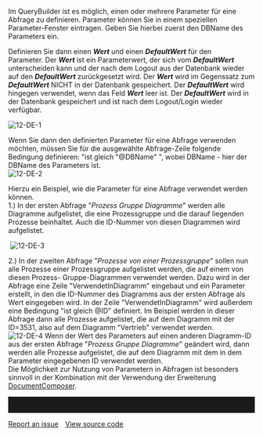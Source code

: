 

Im QueryBuilder ist es möglich, einen oder mehrere Parameter für eine
Abfrage zu definieren. Parameter können Sie in einem speziellen
Parameter-Fenster eintragen. Geben Sie hierbei zuerst den DBName des
Parameters ein.

Definieren Sie dann einen ***Wert*** und einen ***DefaultWert*** für den
Parameter. Der ***Wert*** ist ein Parameterwert, der sich vom
***DefaultWert*** unterscheiden kann und der nach dem Logout aus der
Datenbank wieder auf den ***DefaultWert*** zurückgesetzt wird. Der
***Wert*** wird im Gegenssatz zum ***DefaultWert*** NICHT in der
Datenbank gespeichert. Der ***DefaultWert*** wird hingegen verwendet,
wenn das Feld ***Wert*** leer ist. Der ***DefaultWert*** wird in der
Datenbank gespeichert und ist nach dem Logout/Login wieder verfügbar.

![12-DE-1](//images.ctfassets.net/6mz8d8cle1nl/5SBsNnmaFGQwCoiwaYY2WE/d325df767e0978c6a38f5f554cac619f/12-DE-1.png)
  
Wenn Sie dann den definierten Parameter für eine Abfrage verwenden
möchten, müssen Sie für die ausgewählte Abfrage-Zeile folgende Bedingung
definieren: "ist gleich "@DBName" ", wobei DBName - hier der DBName des
Parameters ist.  
![12-DE-2](//images.ctfassets.net/6mz8d8cle1nl/2TiHCQsZZKkSwCe6woGMMs/313c977422763784f8beee22a32ee1d3/12-DE-2.png)
  
Hierzu ein Beispiel, wie die Parameter für eine Abfrage verwendet werden
können.  
1.) In der ersten Abfrage "*Prozess Gruppe Diagramme*" werden alle
Diagramme aufgelistet, die eine Prozessgruppe und die darauf liegenden
Prozesse beinhaltet. Auch die ID-Nummer von diesen Diagrammen wird
aufgelistet.

 ![12-DE-3](//images.ctfassets.net/6mz8d8cle1nl/5Z8lpwFEhGWa0I6CqcA0MK/3cde40efa8e5254b32d225ab10c70bf9/12-DE-3.png)
  
2.) In der zweiten Abfrage "*Prozesse von einer Prozessgruppe*" sollen
nun alle Prozesse einer Prozessgruppe aufgelistet werden, die auf einem
von diesen Prozess- Gruppe-Diagrammen verwendet werden. Dazu wird in der
Abfrage eine Zeile "VerwendetInDiagramm" eingebaut und ein Parameter
erstellt, in den die ID-Nummer des Diagramms aus der ersten Abfrage als
Wert eingegeben wird. In der Zeile "VerwendetInDiagramm" wird außerdem
eine Bedingung "ist gleich @ID" definiert. Im Beispiel werden in dieser
Abfrage dann alle Prozesse aufgelistet, die auf dem Diagramm mit der
ID=3531, also auf dem Diagramm "Vertrieb" verwendet werden.  
![12-DE-4](//images.ctfassets.net/6mz8d8cle1nl/3U69ySjWCcusI2MIuwEKG0/bb9200c34662bdc4bf4735284a7d94b2/12-DE-4.png)
Wenn der Wert des Parameters auf einen anderen Diagramm-ID aus der
ersten Abfrage "*Prozess Gruppe Diagramme*" geändert wird, dann werden
alle Prozesse aufgelistet, die auf dem Diagramm mit dem in dem Parameter
eingegebenen ID verwendet werden.  
Die Möglichkeit zur Nutzung von Parametern in Abfragen ist besonders
sinnvoll in der Kombination mit der Verwendung der Erweiterung
[DocumentComposer](DocumentComposer).


<hr style="padding-top:2rem" />
<a href="https://github.com/process4/docs/issues" target="_blank" class="bgw btn btn-primary btn-lg shadow-sm">Report an issue</a>
<a href="https://github.com/process4/docs" target="_blank" class="bgw btn btn-primary btn-lg shadow-sm" style="margin-left:10px;">View source code</a>